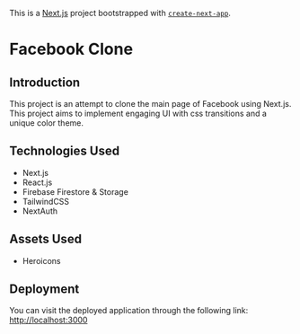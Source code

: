 This is a [Next.js](https://nextjs.org/) project bootstrapped with [`create-next-app`](https://github.com/vercel/next.js/tree/canary/packages/create-next-app).

# Facebook Clone

## Introduction

This project is an attempt to clone the main page of Facebook using Next.js. This project aims to implement engaging UI with css transitions and a unique color theme.

## Technologies Used

- Next.js
- React.js
- Firebase Firestore & Storage
- TailwindCSS
- NextAuth

## Assets Used

- Heroicons

## Deployment 

You can visit the deployed application through the following link: [http://localhost:3000](http://localhost:3000)